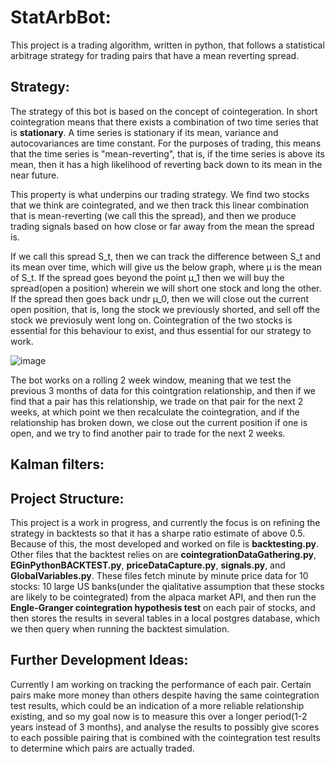 # StatArbBot:

This project is a trading algorithm, written in python, that follows a statistical arbitrage strategy for trading pairs that have a mean reverting spread. 

## Strategy:

The strategy of this bot is based on the concept of cointegeration. In short cointegration means that there exists a combination of two time series that is **stationary**. 
A time series is stationary if its mean, variance and autocovariances are time constant. For the purposes of trading, this means that the time series is "mean-reverting",
that is, if the time series is above its mean, then it has a high likelihood of reverting back down to its mean in the near future. 

This property is what underpins our trading strategy. We find two stocks that we think are cointegrated, and we then track this linear combination that is mean-reverting
(we call this the spread), and then we produce trading signals based on how close or far away from the mean the spread is. 

If we call this spread S_t, then we can track the difference between S_t and its mean over time, which will give us the below graph, where µ is the mean of S_t. If the spread goes beyond
the point µ_1 then we will buy the spread(open a position) wherein we will short one stock and long the other. If the spread then goes back undr µ_0, then we will close out the current 
open position, that is, long the stock we previously shorted, and sell off the stock we previosuly went long on. Cointegration of the two stocks is essential for this behaviour to 
exist, and thus essential for our strategy to work. 

![image](https://github.com/user-attachments/assets/8d7a34e8-793a-402f-b5b1-e6636261ed81)

The bot works on a rolling 2 week window, meaning that we test the previous 3 months of data for this cointgration relationship, and then if we find that a pair has this relationship, we trade on that pair for the next 2 weeks, at which point
we then recalculate the cointegration, and if the relationship has broken down, we close out the current position if one is open, and we try to find another pair to trade for the next 2 weeks. 

## Kalman filters:



## Project Structure:

This project is a work in progress, and currently the focus is on refining the strategy in backtests so that it has a sharpe ratio estimate of above 0.5. Because of this, the most 
developed and worked on file is **backtesting.py**. Other files that the backtest relies on are **cointegrationDataGathering.py**, **EGinPythonBACKTEST.py**, **priceDataCapture.py**, **signals.py**, and **GlobalVariables.py**. These files 
fetch minute by minute price data for 10 stocks: 10 large US banks(under the qialitative assumption that these stocks are likely to be cointegrated) from the alpaca market API, and then run the **Engle-Granger cointegration hypothesis test**
on each pair of stocks, and then stores the results in several tables in a local postgres database, which we then query when running the backtest simulation.

## Further Development Ideas:

Currently I am working on tracking the performance of each pair. Certain pairs make more money than others despite having the same cointegration test results, which could be an indication of a more reliable relationship existing, 
and so my goal now is to measure this over a longer period(1-2 years instead of 3 months), and analyse the results to possibly give scores to each possible pairing that is combined with the 
cointegration test results to determine which pairs are actually traded. 

